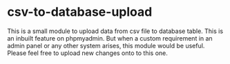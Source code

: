 csv-to-database-upload
======================

This is a small module to upload data from csv file to database table. This is an inbuilt feature on phpmyadmin. But when a custom requirement in an admin panel or any other system arises, this module would be useful. Please feel free to upload new changes onto to this one.
